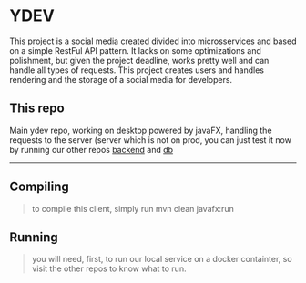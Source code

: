 # YDEV

This project is a social media created divided into microsservices and based on a simple RestFul API pattern. It lacks on some optimizations and polishment, but given the project deadline, works pretty well and can handle all types of requests. This project creates users and handles rendering and the storage of a social media for developers.

## This repo
Main ydev repo, working on desktop powered by javaFX, handling the requests to the server (server which is not on prod, you can just test it now by running our other repos [backend](https://github.com/ydev0/ydev_app) and [db](https://github.com/ydev0/ydev_db)

---
## Compiling
> to compile this client, simply run mvn clean javafx:run

## Running
> you will need, first, to run our local service on a docker containter, so visit the other repos to know what to run.
